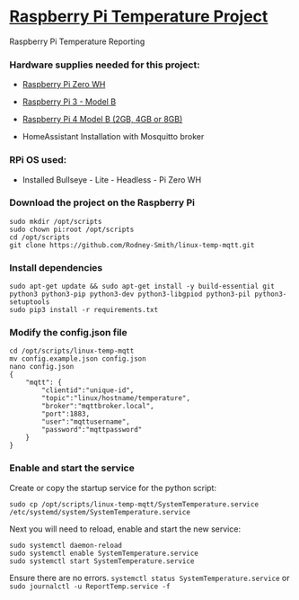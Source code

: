 # [Raspberry Pi Temperature Project](https://github.com/Rodney-Smith/linux-temp-mqtt)

Raspberry Pi Temperature Reporting

### Hardware supplies needed for this project:

- [Raspberry Pi Zero WH](https://www.adafruit.com/product/3708)
- [Raspberry Pi 3 - Model B](https://www.adafruit.com/product/3055)
- [Raspberry Pi 4 Model B (2GB, 4GB or 8GB)](https://www.adafruit.com/product/4296)

- HomeAssistant Installation with Mosquitto broker


### RPi OS used:

- Installed Bullseye - Lite - Headless - Pi Zero WH

### Download the project on the Raspberry Pi
```
sudo mkdir /opt/scripts
sudo chown pi:root /opt/scripts
cd /opt/scripts
git clone https://github.com/Rodney-Smith/linux-temp-mqtt.git
```

### Install dependencies
```
sudo apt-get update && sudo apt-get install -y build-essential git python3 python3-pip python3-dev python3-libgpiod python3-pil python3-setuptools
sudo pip3 install -r requirements.txt
```

### Modify the config.json file
```
cd /opt/scripts/linux-temp-mqtt
mv config.example.json config.json
nano config.json
{
    "mqtt": {
        "clientid":"unique-id",
        "topic":"linux/hostname/temperature",
        "broker":"mqttbroker.local",
        "port":1883,
        "user":"mqttusername",
        "password":"mqttpassword"
    }
}
```

### Enable and start the service

Create or copy the startup service for the python script:
```
sudo cp /opt/scripts/linux-temp-mqtt/SystemTemperature.service /etc/systemd/system/SystemTemperature.service
```

Next you will need to reload, enable and start the new service:
```
sudo systemctl daemon-reload
sudo systemctl enable SystemTemperature.service
sudo systemctl start SystemTemperature.service
```
Ensure there are no errors.
`systemctl status SystemTemperature.service`
or
`sudo journalctl -u ReportTemp.service -f`
